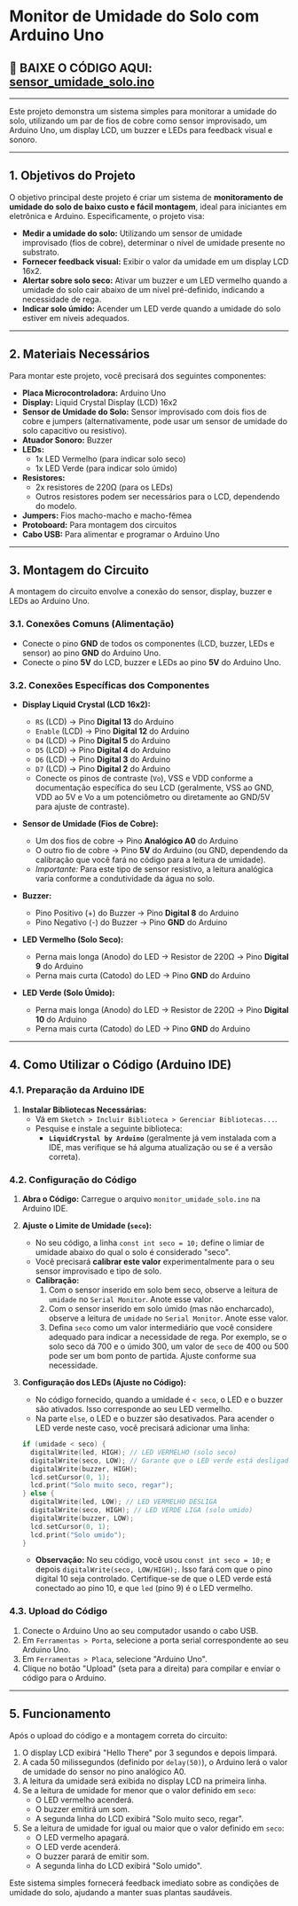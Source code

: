 # Monitor de Umidade do Solo com Arduino Uno


## 🚀 **BAIXE O CÓDIGO AQUI:** [sensor_umidade_solo.ino](https://github.com/GabGarritano/sensor_umidade/blob/main/code.ino) 

---

Este projeto demonstra um sistema simples para monitorar a umidade do solo, utilizando um par de fios de cobre como sensor improvisado, um Arduino Uno, um display LCD, um buzzer e LEDs para feedback visual e sonoro.

---

## 1. Objetivos do Projeto

O objetivo principal deste projeto é criar um sistema de **monitoramento de umidade do solo de baixo custo e fácil montagem**, ideal para iniciantes em eletrônica e Arduino. Especificamente, o projeto visa:

* **Medir a umidade do solo:** Utilizando um sensor de umidade improvisado (fios de cobre), determinar o nível de umidade presente no substrato.
* **Fornecer feedback visual:** Exibir o valor da umidade em um display LCD 16x2.
* **Alertar sobre solo seco:** Ativar um buzzer e um LED vermelho quando a umidade do solo cair abaixo de um nível pré-definido, indicando a necessidade de rega.
* **Indicar solo úmido:** Acender um LED verde quando a umidade do solo estiver em níveis adequados.

---

## 2. Materiais Necessários

Para montar este projeto, você precisará dos seguintes componentes:

* **Placa Microcontroladora:** Arduino Uno
* **Display:** Liquid Crystal Display (LCD) 16x2
* **Sensor de Umidade do Solo:** Sensor improvisado com dois fios de cobre e jumpers (alternativamente, pode usar um sensor de umidade do solo capacitivo ou resistivo).
* **Atuador Sonoro:** Buzzer
* **LEDs:**
    * 1x LED Vermelho (para indicar solo seco)
    * 1x LED Verde (para indicar solo úmido)
* **Resistores:**
    * 2x resistores de 220Ω (para os LEDs)
    * Outros resistores podem ser necessários para o LCD, dependendo do modelo.
* **Jumpers:** Fios macho-macho e macho-fêmea
* **Protoboard:** Para montagem dos circuitos
* **Cabo USB:** Para alimentar e programar o Arduino Uno

---

## 3. Montagem do Circuito

A montagem do circuito envolve a conexão do sensor, display, buzzer e LEDs ao Arduino Uno.

### 3.1. Conexões Comuns (Alimentação)

* Conecte o pino **GND** de todos os componentes (LCD, buzzer, LEDs e sensor) ao pino **GND** do Arduino Uno.
* Conecte o pino **5V** do LCD, buzzer e LEDs ao pino **5V** do Arduino Uno.

### 3.2. Conexões Específicas dos Componentes

* **Display Liquid Crystal (LCD 16x2):**
    * `RS` (LCD) $\rightarrow$ Pino **Digital 13** do Arduino
    * `Enable` (LCD) $\rightarrow$ Pino **Digital 12** do Arduino
    * `D4` (LCD) $\rightarrow$ Pino **Digital 5** do Arduino
    * `D5` (LCD) $\rightarrow$ Pino **Digital 4** do Arduino
    * `D6` (LCD) $\rightarrow$ Pino **Digital 3** do Arduino
    * `D7` (LCD) $\rightarrow$ Pino **Digital 2** do Arduino
    * Conecte os pinos de contraste (`Vo`), VSS e VDD conforme a documentação específica do seu LCD (geralmente, VSS ao GND, VDD ao 5V e Vo a um potenciômetro ou diretamente ao GND/5V para ajuste de contraste).

* **Sensor de Umidade (Fios de Cobre):**
    * Um dos fios de cobre $\rightarrow$ Pino **Analógico A0** do Arduino
    * O outro fio de cobre $\rightarrow$ Pino **5V** do Arduino (ou GND, dependendo da calibração que você fará no código para a leitura de umidade).
    * *Importante:* Para este tipo de sensor resistivo, a leitura analógica varia conforme a condutividade da água no solo.

* **Buzzer:**
    * Pino Positivo (+) do Buzzer $\rightarrow$ Pino **Digital 8** do Arduino
    * Pino Negativo (-) do Buzzer $\rightarrow$ Pino **GND** do Arduino

* **LED Vermelho (Solo Seco):**
    * Perna mais longa (Anodo) do LED $\rightarrow$ Resistor de 220Ω $\rightarrow$ Pino **Digital 9** do Arduino
    * Perna mais curta (Catodo) do LED $\rightarrow$ Pino **GND** do Arduino

* **LED Verde (Solo Úmido):**
    * Perna mais longa (Anodo) do LED $\rightarrow$ Resistor de 220Ω $\rightarrow$ Pino **Digital 10** do Arduino
    * Perna mais curta (Catodo) do LED $\rightarrow$ Pino **GND** do Arduino

---

## 4. Como Utilizar o Código (Arduino IDE)

### 4.1. Preparação da Arduino IDE

1.  **Instalar Bibliotecas Necessárias:**
    * Vá em `Sketch > Incluir Biblioteca > Gerenciar Bibliotecas...`.
    * Pesquise e instale a seguinte biblioteca:
        * **`LiquidCrystal by Arduino`** (geralmente já vem instalada com a IDE, mas verifique se há alguma atualização ou se é a versão correta).

### 4.2. Configuração do Código

1.  **Abra o Código:** Carregue o arquivo `monitor_umidade_solo.ino` na Arduino IDE.

2.  **Ajuste o Limite de Umidade (`seco`):**
    * No seu código, a linha `const int seco = 10;` define o limiar de umidade abaixo do qual o solo é considerado "seco".
    * Você precisará **calibrar este valor** experimentalmente para o seu sensor improvisado e tipo de solo.
    * **Calibração:**
        1.  Com o sensor inserido em solo bem seco, observe a leitura de `umidade` no `Serial Monitor`. Anote esse valor.
        2.  Com o sensor inserido em solo úmido (mas não encharcado), observe a leitura de `umidade` no `Serial Monitor`. Anote esse valor.
        3.  Defina `seco` como um valor intermediário que você considere adequado para indicar a necessidade de rega. Por exemplo, se o solo seco dá 700 e o úmido 300, um valor de `seco` de 400 ou 500 pode ser um bom ponto de partida. Ajuste conforme sua necessidade.

3.  **Configuração dos LEDs (Ajuste no Código):**
    * No código fornecido, quando a umidade é `< seco`, o LED e o buzzer são ativados. Isso corresponde ao seu LED vermelho.
    * Na parte `else`, o LED e o buzzer são desativados. Para acender o LED verde neste caso, você precisará adicionar uma linha:

    ```cpp
    if (umidade < seco) {
      digitalWrite(led, HIGH); // LED VERMELHO (solo seco)
      digitalWrite(seco, LOW); // Garante que o LED verde está desligado
      digitalWrite(buzzer, HIGH);
      lcd.setCursor(0, 1);
      lcd.print("Solo muito seco, regar");
    } else {
      digitalWrite(led, LOW); // LED VERMELHO DESLIGA
      digitalWrite(seco, HIGH); // LED VERDE LIGA (solo umido)
      digitalWrite(buzzer, LOW);
      lcd.setCursor(0, 1);
      lcd.print("Solo umido");
    }
    ```
    * **Observação:** No seu código, você usou `const int seco = 10;` e depois `digitalWrite(seco, LOW/HIGH);`. Isso fará com que o pino digital 10 seja controlado. Certifique-se de que o LED verde está conectado ao pino 10, e que `led` (pino 9) é o LED vermelho.

### 4.3. Upload do Código

1.  Conecte o Arduino Uno ao seu computador usando o cabo USB.
2.  Em `Ferramentas > Porta`, selecione a porta serial correspondente ao seu Arduino Uno.
3.  Em `Ferramentas > Placa`, selecione "Arduino Uno".
4.  Clique no botão "Upload" (seta para a direita) para compilar e enviar o código para o Arduino.

---

## 5. Funcionamento

Após o upload do código e a montagem correta do circuito:

1.  O display LCD exibirá "Hello There" por 3 segundos e depois limpará.
2.  A cada 50 milissegundos (definido por `delay(50)`), o Arduino lerá o valor de umidade do sensor no pino analógico A0.
3.  A leitura da umidade será exibida no display LCD na primeira linha.
4.  Se a leitura de umidade for menor que o valor definido em `seco`:
    * O LED vermelho acenderá.
    * O buzzer emitirá um som.
    * A segunda linha do LCD exibirá "Solo muito seco, regar".
5.  Se a leitura de umidade for igual ou maior que o valor definido em `seco`:
    * O LED vermelho apagará.
    * O LED verde acenderá.
    * O buzzer parará de emitir som.
    * A segunda linha do LCD exibirá "Solo umido".

Este sistema simples fornecerá feedback imediato sobre as condições de umidade do solo, ajudando a manter suas plantas saudáveis.
